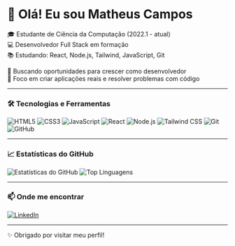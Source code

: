 # 👋 Olá! Eu sou Matheus Campos

🎓 Estudante de Ciência da Computação (2022.1 - atual)  
💻 Desenvolvedor Full Stack em formação  
📚 Estudando: React, Node.js, Tailwind, JavaScript, Git

🚀 Buscando oportunidades para crescer como desenvolvedor  
🎯 Foco em criar aplicações reais e resolver problemas com código

---

### 🛠️ Tecnologias e Ferramentas

![HTML5](https://img.shields.io/badge/-HTML5-E34F26?style=flat&logo=html5&logoColor=white)
![CSS3](https://img.shields.io/badge/-CSS3-1572B6?style=flat&logo=css3&logoColor=white)
![JavaScript](https://img.shields.io/badge/-JavaScript-F7DF1E?style=flat&logo=javascript&logoColor=black)
![React](https://img.shields.io/badge/-React-61DAFB?style=flat&logo=react&logoColor=black)
![Node.js](https://img.shields.io/badge/-Node.js-339933?style=flat&logo=node.js&logoColor=white)
![Tailwind CSS](https://img.shields.io/badge/-Tailwind%20CSS-38B2AC?style=flat&logo=tailwind-css&logoColor=white)
![Git](https://img.shields.io/badge/-Git-F05032?style=flat&logo=git&logoColor=white)
![GitHub](https://img.shields.io/badge/-GitHub-181717?style=flat&logo=github&logoColor=white)

---

### 📈 Estatísticas do GitHub

![Estatísticas do GitHub](https://github-readme-stats.vercel.app/api?username=Mcamposfsr&show_icons=true&theme=dracula)
![Top Linguagens](https://github-readme-stats.vercel.app/api/top-langs/?username=Mcamposfsr&layout=compact&theme=dracula)

---

### 📫 Onde me encontrar

[![LinkedIn](https://img.shields.io/badge/-LinkedIn-0A66C2?style=flat&logo=linkedin&logoColor=white)](https://www.linkedin.com/in/matheus-cfs-rocha)

---

✨ Obrigado por visitar meu perfil!
